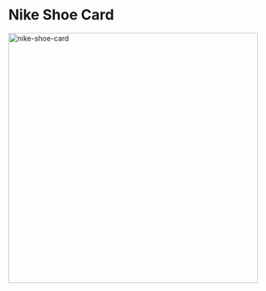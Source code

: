 # Nike Shoe Card

<img width="495" alt="nike-shoe-card" src="https://user-images.githubusercontent.com/55828986/200765720-5214ff56-f4ac-4dc1-80ef-9175b09b4312.png">